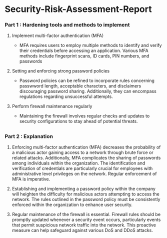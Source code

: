 # Security-Risk-Assessment-Report

### Part 1 : Hardening tools and methods to implement
1. Implement multi-factor authentication (MFA)
   
   - MFA requires users to employ multiple methods to identify and verify their credentials before accessing an application. Various MFA methods include fingerprint scans, ID cards, PIN numbers, and passwords

2. Setting and enforcing strong password policies

   - Password policies can be refined to incorporate rules concerning passwword length, acceptable characters, and disclaimers discouraging password sharing. Additionally, they can encompass regulations regarding unsuccessful attempts.
  
 3. Perform firewall maintenance regularly

    - Maintaining the firewall involves regular checks and updates to security configurations to stay ahead of potential threats.
   
##

### Part 2 : Explanation 
1. Enforcing multi-factor authentication (MFA) decreases the probability of a malicious actor gaining access to a network through brute force or related attacks. Additionally, MFA complicates the sharing of passwords among individuals within the organization. The identification and verification of credentials are particularly crucial for employees with administrative level privileges on the network. Regular enforcement of MFA is imperative.

2. Establishing and implementing a password policy within the company will heighten the difficulty for malicious actors attempting to access the network. The rules outlined in the password policy must be consistently enforced within the organization to enhance user security.

3. Regular maintenance of the firewall is essential. Firewall rules should be promptly updated whenever a security event occurs, particularly events that permit suspicious network traffic into the network. This proactive measure can help safeguard against various DoS and DDoS attacks.

